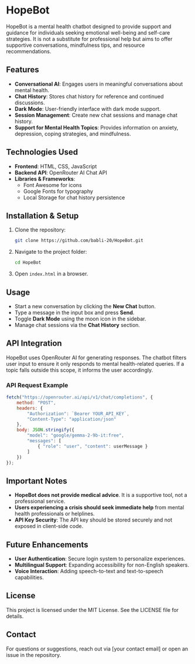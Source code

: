# HopeBot

HopeBot is a mental health chatbot designed to provide support and guidance for individuals seeking emotional well-being and self-care strategies. It is not a substitute for professional help but aims to offer supportive conversations, mindfulness tips, and resource recommendations.

## Features
- **Conversational AI**: Engages users in meaningful conversations about mental health.
- **Chat History**: Stores chat history for reference and continued discussions.
- **Dark Mode**: User-friendly interface with dark mode support.
- **Session Management**: Create new chat sessions and manage chat history.
- **Support for Mental Health Topics**: Provides information on anxiety, depression, coping strategies, and mindfulness.

## Technologies Used
- **Frontend**: HTML, CSS, JavaScript
- **Backend API**: OpenRouter AI Chat API
- **Libraries & Frameworks**:
  - Font Awesome for icons
  - Google Fonts for typography
  - Local Storage for chat history persistence

## Installation & Setup
1. Clone the repository:
   ```sh
   git clone https://github.com/babli-20/HopeBot.git
   ```
2. Navigate to the project folder:
   ```sh
   cd HopeBot
   ```
3. Open `index.html` in a browser.

## Usage
- Start a new conversation by clicking the **New Chat** button.
- Type a message in the input box and press **Send**.
- Toggle **Dark Mode** using the moon icon in the sidebar.
- Manage chat sessions via the **Chat History** section.

## API Integration
HopeBot uses OpenRouter AI for generating responses. The chatbot filters user input to ensure it only responds to mental health-related queries. If a topic falls outside this scope, it informs the user accordingly.

### API Request Example
```javascript
fetch("https://openrouter.ai/api/v1/chat/completions", {
    method: "POST",
    headers: {
        "Authorization": `Bearer YOUR_API_KEY`,
        "Content-Type": "application/json"
    },
    body: JSON.stringify({
        "model": "google/gemma-2-9b-it:free",
        "messages": [
            { "role": "user", "content": userMessage }
        ]
    })
});
```

## Important Notes
- **HopeBot does not provide medical advice**. It is a supportive tool, not a professional service.
- **Users experiencing a crisis should seek immediate help** from mental health professionals or helplines.
- **API Key Security**: The API key should be stored securely and not exposed in client-side code.

## Future Enhancements
- **User Authentication**: Secure login system to personalize experiences.
- **Multilingual Support**: Expanding accessibility for non-English speakers.
- **Voice Interaction**: Adding speech-to-text and text-to-speech capabilities.

## License
This project is licensed under the MIT License. See the LICENSE file for details.

## Contact
For questions or suggestions, reach out via [your contact email] or open an issue in the repository.

